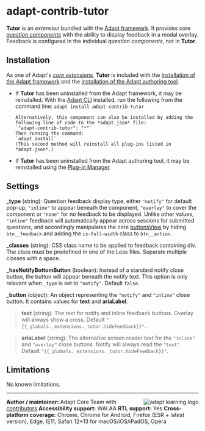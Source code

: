 # adapt-contrib-tutor

**Tutor** is an _extension_ bundled with the [Adapt framework](https://github.com/adaptlearning/adapt_framework).
It provides core [_question components_](https://github.com/adaptlearning/adapt_framework/wiki/Core-Plug-ins-in-the-Adapt-Learning-Framework#question-components) with the ability to display feedback in a modal overlay. Feedback is configured in the individual _question components_, not in **Tutor**.

## Installation

As one of Adapt's _[core extensions](https://github.com/adaptlearning/adapt_framework/wiki/Core-Plug-ins-in-the-Adapt-Learning-Framework#extensions),_ **Tutor** is included with the [installation of the Adapt framework](https://github.com/adaptlearning/adapt_framework/wiki/Manual-installation-of-the-Adapt-framework#installation) and the [installation of the Adapt authoring tool](https://github.com/adaptlearning/adapt_authoring/wiki/Installing-Adapt-Origin).

- If **Tutor** has been uninstalled from the Adapt framework, it may be reinstalled.
  With the [Adapt CLI](https://github.com/adaptlearning/adapt-cli) installed, run the following from the command line:
  `adapt install adapt-contrib-tutor`

      Alternatively, this component can also be installed by adding the following line of code to the *adapt.json* file:
      `"adapt-contrib-tutor": "*"`
      Then running the command:
      `adapt install`
      (This second method will reinstall all plug-ins listed in *adapt.json*.)

- If **Tutor** has been uninstalled from the Adapt authoring tool, it may be reinstalled using the [Plug-in Manager](https://github.com/adaptlearning/adapt_authoring/wiki/Plugin-Manager).

## Settings

**\_type** (string): Question feedback display type, either `"notify"` for default pop-up, `"inline"` to appear beneath the component, `"overlay"` to cover the component or `"none"` for no feedback to be displayed. Unlike other values, `"inline"` feedback will automatically appear across sessions for submitted questions, and accordingly manipulates the core [buttonsView](https://github.com/adaptlearning/adapt-contrib-core/blob/master/js/views/buttonsView.js) by hiding `btn__feedback` and adding the `is-full-width` class to `btn__action`.

**\_classes** (string): CSS class name to be applied to feedback containing div. The class must be predefined in one of the Less files. Separate multiple classes with a space.

**\_hasNotifyBottomButton** (boolean): Instead of a standard notify close button, the button will appear beneath the notify text. This option is only relevant when `_type` is set to `"notify"`. Default `false`.

**\_button** (object): An object representing the `"notify"` and `"inline"` close button. It contains values for **text** and **ariaLabel**.

> **text** (string): The text for notify and inline feedback buttons. Overlay will always show a cross. Default `"{{_globals._extensions._tutor.hideFeedback}}"`.

> **ariaLabel** (string): The alternative screen reader text for the `"inline"` and `"overlay"` close buttons. Notify will always read the `"text"`. Default `"{{_globals._extensions._tutor.hideFeedback}}"`.

## Limitations

No known limitations.

---

<a href="https://community.adaptlearning.org/" target="_blank"><img src="https://github.com/adaptlearning/documentation/blob/master/04_wiki_assets/plug-ins/images/adapt-logo-mrgn-lft.jpg" alt="adapt learning logo" align="right"></a>
**Author / maintainer:** Adapt Core Team with [contributors](https://github.com/adaptlearning/adapt-contrib-tutor/graphs/contributors)
**Accessibility support:** WAI AA
**RTL support:** Yes
**Cross-platform coverage:** Chrome, Chrome for Android, Firefox (ESR + latest version), Edge, IE11, Safari 12+13 for macOS/iOS/iPadOS, Opera
